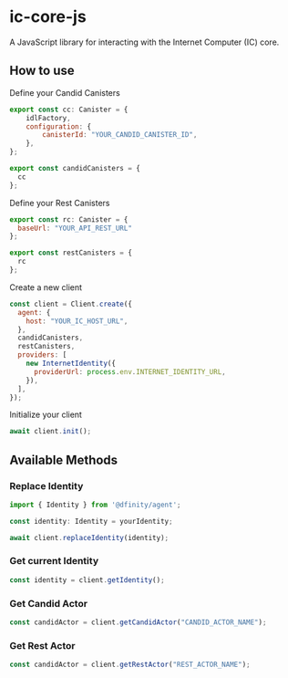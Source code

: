 # ic-core-js

A JavaScript library for interacting with the Internet Computer (IC) core.

## How to use

Define your Candid Canisters

```javascript
export const cc: Canister = {
	idlFactory,
	configuration: {
		canisterId: "YOUR_CANDID_CANISTER_ID",
	},
};

export const candidCanisters = {
  cc
};
```

Define your Rest Canisters

```javascript
export const rc: Canister = {
  baseUrl: "YOUR_API_REST_URL"
};

export const restCanisters = {
  rc
};
```

Create a new client

```javascript
const client = Client.create({
  agent: {
    host: "YOUR_IC_HOST_URL",
  },
  candidCanisters,
  restCanisters,
  providers: [
    new InternetIdentity({
      providerUrl: process.env.INTERNET_IDENTITY_URL,
    }),
  ],
});
```

Initialize your client

```javascript
await client.init();
```

## Available Methods

### Replace Identity

```javascript
import { Identity } from '@dfinity/agent';

const identity: Identity = yourIdentity;

await client.replaceIdentity(identity);
```

### Get current Identity

```javascript
const identity = client.getIdentity();
```

### Get Candid Actor

```javascript
const candidActor = client.getCandidActor("CANDID_ACTOR_NAME");
```

### Get Rest Actor

```javascript
const candidActor = client.getRestActor("REST_ACTOR_NAME");
```

